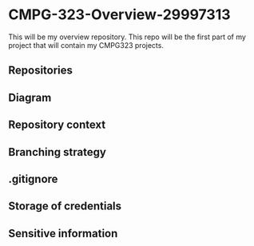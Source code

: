 # CMPG-323-Overview-29997313
This will be my overview repository. This repo will be the first part of my project that will contain my CMPG323 projects.

## Repositories


## Diagram


## Repository context


## Branching strategy


## .gitignore


## Storage of credentials


## Sensitive information
